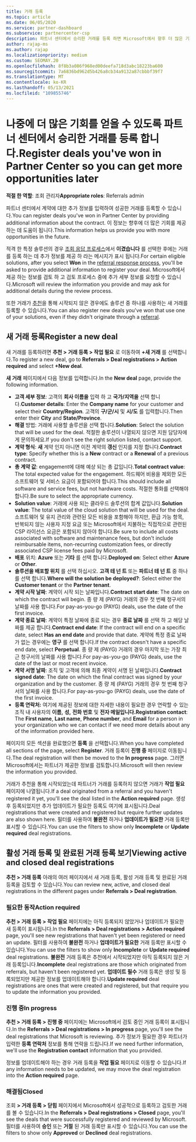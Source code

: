 ```yaml
---
title: 거래 등록
ms.topic: article
ms.date: 06/05/2020
ms.service: partner-dashboard
ms.subservice: partnercenter-csp
description: 파트너 센터에서 승리한 거래를 등록 하면 Microsoft에서 향후 더 많은 기회를 제공할 수 있습니다.
author: rajap-ms
ms.author: rajap
ms.localizationpriority: medium
ms.custom: SEOMAY.20
ms.openlocfilehash: 8f8b3a086f968ed00deefa718d3abc18223ba600
ms.sourcegitcommit: 7a6836bd962d5b426a8cb34a9132a87cbbbf39f7
ms.translationtype: MT
ms.contentlocale: ko-KR
ms.lasthandoff: 05/13/2021
ms.locfileid: "109855746"
---
```

# <a name="register-deals-youve-won-in-partner-center-so-you-can-get-more-opportunities-later"></a><span data-ttu-id="878ff-103">나중에 더 많은 기회를 얻을 수 있도록 파트너 센터에서 승리한 거래를 등록 합니다.</span><span class="sxs-lookup"><span data-stu-id="878ff-103">Register deals you've won in Partner Center so you can get more opportunities later</span></span>

<span data-ttu-id="878ff-104">**적절 한 역할**: 조회 관리자</span><span class="sxs-lookup"><span data-stu-id="878ff-104">**Appropriate roles**: Referrals admin</span></span>

<span data-ttu-id="878ff-105">파트너 센터에서 계약에 대한 추가 정보를 입력하여 성공한 거래를 등록할 수 있습니다.</span><span class="sxs-lookup"><span data-stu-id="878ff-105">You can register deals you've won in Partner Center by providing additional information about the contract.</span></span> <span data-ttu-id="878ff-106">이 정보는 향후에 더 많은 기회를 제공하는 데 도움이 됩니다.</span><span class="sxs-lookup"><span data-stu-id="878ff-106">This information helps us provide you with more opportunities in the future.</span></span>

<span data-ttu-id="878ff-107">적격 한 특정 솔루션의 경우 [조회 응답 프로세스](manage-leads.md)에서 **이겼습니다** 를 선택한 후에는 거래를 등록 하는 데 추가 정보를 제공 하 라는 메시지가 표시 됩니다.</span><span class="sxs-lookup"><span data-stu-id="878ff-107">For certain eligible solutions, after you select **Won** in the [referral response process](manage-leads.md), you'll be asked to provide additional information to register your deal.</span></span> <span data-ttu-id="878ff-108">Microsoft에서 제공 하는 정보를 검토 하 고 검토 프로세스 중에 추가 세부 정보를 요청할 수 있습니다.</span><span class="sxs-lookup"><span data-stu-id="878ff-108">Microsoft will review the information you provide and may ask for additional details during the review process.</span></span>

<span data-ttu-id="878ff-109">또한 거래가 [추천](referrals.md)을 통해 시작되지 않은 경우에도 솔루션 중 하나를 사용하는 새 거래를 등록할 수 있습니다.</span><span class="sxs-lookup"><span data-stu-id="878ff-109">You can also register new deals you've won that use one of your solutions, even if they didn't originate through a [referral](referrals.md).</span></span> 

## <a name="register-a-new-deal"></a><span data-ttu-id="878ff-110">새 거래 등록</span><span class="sxs-lookup"><span data-stu-id="878ff-110">Register a new deal</span></span>

<span data-ttu-id="878ff-111">새 거래를 등록하려면 **추천 > 거래 등록 > 작업 필요** 로 이동하여 **+새 거래** 를 선택합니다.</span><span class="sxs-lookup"><span data-stu-id="878ff-111">To register a new deal, go to **Referrals > Deal registrations > Action required** and select **+New deal**.</span></span>

<span data-ttu-id="878ff-112">**새 거래** 페이지에서 다음 정보를 입력합니다.</span><span class="sxs-lookup"><span data-stu-id="878ff-112">In the **New deal** page, provide the following information.</span></span>

- <span data-ttu-id="878ff-113">**고객 세부 정보**: 고객의 **회사 이름을** 입력 하 고 **국가/지역을** 선택 합니다.</span><span class="sxs-lookup"><span data-stu-id="878ff-113">**Customer details**: Enter the **Company name** for your customer and select their **Country/Region**.</span></span> <span data-ttu-id="878ff-114">고객의 **구/군/시** 및 **시/도** 를 입력합니다.</span><span class="sxs-lookup"><span data-stu-id="878ff-114">Then enter their **City** and **State/Province**.</span></span>
- <span data-ttu-id="878ff-115">**해결** 방법: 거래에 사용할 솔루션을 선택 합니다.</span><span class="sxs-lookup"><span data-stu-id="878ff-115">**Solution**: Select the solution that will be used for the deal.</span></span> <span data-ttu-id="878ff-116">적절한 솔루션이 나열되지 않으면 지원 담당자에게 문의하세요.</span><span class="sxs-lookup"><span data-stu-id="878ff-116">If you don't see the right solution listed, contact support.</span></span>
- <span data-ttu-id="878ff-117">**계약 형식**: **새** 계약 인지 아니면 이전 계약의 **갱신** 인지를 지정 합니다.</span><span class="sxs-lookup"><span data-stu-id="878ff-117">**Contract type**: Specify whether this is a **New** contract or a **Renewal** of a previous contract.</span></span>
- <span data-ttu-id="878ff-118">**총 계약 값**: engagement에 대해 예상 되는 총 값입니다.</span><span class="sxs-lookup"><span data-stu-id="878ff-118">**Total contract value**: The total expected value for the engagement.</span></span> <span data-ttu-id="878ff-119">하드웨어 비용을 제외한 모든 소프트웨어 및 서비스 요금이 포함되어야 합니다.</span><span class="sxs-lookup"><span data-stu-id="878ff-119">This should include all software and service fees, but not hardware costs.</span></span> <span data-ttu-id="878ff-120">적절한 통화를 선택해야 합니다.</span><span class="sxs-lookup"><span data-stu-id="878ff-120">Be sure to select the appropriate currency.</span></span>
- <span data-ttu-id="878ff-121">**Solution value**: 거래에 사용 되는 클라우드 솔루션의 합계 값입니다.</span><span class="sxs-lookup"><span data-stu-id="878ff-121">**Solution value**: The total value of the cloud solution that will be used for the deal.</span></span> <span data-ttu-id="878ff-122">소프트웨어 및 유지 관리와 관련된 모든 비용을 포함해야 하지만, 환급 가능 항목, 반복되지 않는 사용자 지정 요금 또는 Microsoft에서 지불하는 직접적으로 관련된 CSP 라이선스 요금은 포함되지 않아야 합니다.</span><span class="sxs-lookup"><span data-stu-id="878ff-122">Be sure to include all costs associated with software and maintenance fees, but don't include reimbursable items, non-recurring customization fees, or directly associated CSP license fees paid by Microsoft.</span></span>
- <span data-ttu-id="878ff-123">**배포** 위치: **Azure** 또는 **기타** 를 선택 합니다.</span><span class="sxs-lookup"><span data-stu-id="878ff-123">**Deployed on**: Select either **Azure** or **Other**.</span></span>
- <span data-ttu-id="878ff-124">**솔루션을 배포할 위치** 를 선택 하십시오. **고객 테 넌 트** 또는 **파트너 테 넌 트** 중 하나를 선택 합니다.</span><span class="sxs-lookup"><span data-stu-id="878ff-124">**Where will the solution be deployed?**: Select either the **Customer tenant** or the **Partner tenant**.</span></span>
- <span data-ttu-id="878ff-125">**계약 시작 날짜**: 계약이 시작 되는 날짜입니다.</span><span class="sxs-lookup"><span data-stu-id="878ff-125">**Contract start date**: The date on which the contract will begin.</span></span> <span data-ttu-id="878ff-126">종 량 제 (PAYG) 거래의 경우 첫 번째 청구서의 날짜를 사용 합니다.</span><span class="sxs-lookup"><span data-stu-id="878ff-126">For pay-as-you-go (PAYG) deals, use the date of the first invoice.</span></span>
- <span data-ttu-id="878ff-127">**계약 종료 날짜**: 계약이 특정 날짜에 종료 되는 경우 **종료 날짜** 를 선택 하 고 해당 날짜를 제공 합니다.</span><span class="sxs-lookup"><span data-stu-id="878ff-127">**Contract end date**: If the contract will end on a specific date, select **Has an end date** and provide that date.</span></span> <span data-ttu-id="878ff-128">계약에 특정 종료 날짜가 없는 경우에는 **영구** 를 선택 합니다.</span><span class="sxs-lookup"><span data-stu-id="878ff-128">If the contract doesn't have a specific end date, select **Perpetual**.</span></span> <span data-ttu-id="878ff-129">종 량 제 (PAYG) 거래의 경우 마지막 또는 가장 최근 청구서의 날짜를 사용 합니다.</span><span class="sxs-lookup"><span data-stu-id="878ff-129">For pay-as-you-go (PAYG) deals, use the date of the last or most recent invoice.</span></span>
- <span data-ttu-id="878ff-130">**계약 서명 날짜**: 조직 및 고객에 의해 최종 계약이 서명 된 날짜입니다.</span><span class="sxs-lookup"><span data-stu-id="878ff-130">**Contract signed date**: The date on which the final contract was signed by your organization and by the customer.</span></span> <span data-ttu-id="878ff-131">종 량 제 (PAYG) 거래의 경우 첫 번째 청구서의 날짜를 사용 합니다.</span><span class="sxs-lookup"><span data-stu-id="878ff-131">For pay-as-you-go (PAYG) deals, use the date of the first invoice.</span></span>
- <span data-ttu-id="878ff-132">**등록 연락처:** 여기에 제공된 정보에 대한 자세한 내용이 필요한 경우 연락할 수 있는 조직 내 사용자의 **이름,** **성,** **전화 번호** 및 **전자 메일입니다.**</span><span class="sxs-lookup"><span data-stu-id="878ff-132">**Registration contact**: The **First name**, **Last name**, **Phone number**, and **Email** for a person in your organization who we can contact if we need more details about any of the information provided here.</span></span>

<span data-ttu-id="878ff-133">페이지의 모든 섹션을 완료했으면 **등록** 을 선택합니다.</span><span class="sxs-lookup"><span data-stu-id="878ff-133">When you have completed all sections of the page, select **Register**.</span></span> <span data-ttu-id="878ff-134">거래 등록이 **진행 중** 페이지로 이동됩니다.</span><span class="sxs-lookup"><span data-stu-id="878ff-134">The deal registration will then be moved to the **In progress** page.</span></span> <span data-ttu-id="878ff-135">그러면 Microsoft에서는 파트너가 제공한 정보를 검토합니다.</span><span class="sxs-lookup"><span data-stu-id="878ff-135">Microsoft will then review the information you provided.</span></span>

<span data-ttu-id="878ff-136">거래가 추천을 통해 시작되었는데 파트너가 거래를 등록하지 않으면 거래가 **작업 필요** 페이지에 나열됩니다.</span><span class="sxs-lookup"><span data-stu-id="878ff-136">If a deal originated from a referral and you haven't registered it yet, you'll see the deal listed in the **Action required** page.</span></span> <span data-ttu-id="878ff-137">생성 후 등록되었지만 추가 업데이트가 필요한 등록도 여기에 표시됩니다.</span><span class="sxs-lookup"><span data-stu-id="878ff-137">Deal registrations that were created and registered but require further updates are also shown here.</span></span> <span data-ttu-id="878ff-138">필터를 사용하여 **불완전** 하거나 **업데이트가 필요한** 거래 등록만 표시할 수 있습니다.</span><span class="sxs-lookup"><span data-stu-id="878ff-138">You can use the filters to show only **Incomplete** or **Update required** deal registrations.</span></span>

## <a name="viewing-active-and-closed-deal-registrations"></a><span data-ttu-id="878ff-139">활성 거래 등록 및 완료된 거래 등록 보기</span><span class="sxs-lookup"><span data-stu-id="878ff-139">Viewing active and closed deal registrations</span></span>

<span data-ttu-id="878ff-140">**추천 > 거래 등록** 아래의 여러 페이지에서 새 거래 등록, 활성 거래 등록 및 완료된 거래 등록을 검토할 수 있습니다.</span><span class="sxs-lookup"><span data-stu-id="878ff-140">You can review new, active, and closed deal registrations in the different pages under **Referrals > Deal registration**.</span></span>

### <a name="action-required"></a><span data-ttu-id="878ff-141">필요한 동작</span><span class="sxs-lookup"><span data-stu-id="878ff-141">Action required</span></span>

<span data-ttu-id="878ff-142">**추천 > 거래 등록 > 작업 필요** 페이지에는 아직 등록되지 않았거나 업데이트가 필요한 새 등록이 표시됩니다.</span><span class="sxs-lookup"><span data-stu-id="878ff-142">In the **Referrals > Deal registrations > Action required** page, you'll see new registrations that haven't yet been registered or need an update.</span></span> <span data-ttu-id="878ff-143">필터를 사용하여 **불완전** 하거나 **업데이트가 필요한** 거래 등록만 표시할 수 있습니다.</span><span class="sxs-lookup"><span data-stu-id="878ff-143">You can use the filters to show only **Incomplete** or **Update required** deal registrations.</span></span> <span data-ttu-id="878ff-144">**불완전** 거래 등록은 추천에서 시작되었지만 아직 등록되지 않은 거래 등록입니다.</span><span class="sxs-lookup"><span data-stu-id="878ff-144">**Incomplete** deal registrations are those which originated from referrals, but haven't been registered yet.</span></span> <span data-ttu-id="878ff-145">**업데이트 필수** 거래 등록은 생성 및 등록되었지만 제공한 정보를 업데이트해야 합니다.</span><span class="sxs-lookup"><span data-stu-id="878ff-145">**Update required** deal registrations are ones that were created and registered, but that require you to update the information you provided.</span></span>

### <a name="in-progress"></a><span data-ttu-id="878ff-146">진행 중</span><span class="sxs-lookup"><span data-stu-id="878ff-146">In progress</span></span>

<span data-ttu-id="878ff-147">**추천 > 거래 등록 > 진행 중** 페이지에는 Microsoft에서 검토 중인 거래 등록이 표시됩니다.</span><span class="sxs-lookup"><span data-stu-id="878ff-147">In the **Referrals > Deal registrations > In progress** page, you'll see the deal registrations that Microsoft is reviewing.</span></span> <span data-ttu-id="878ff-148">추가 정보가 필요한 경우 파트너가 입력한 **등록 연락처** 정보를 통해 연락을 드립니다.</span><span class="sxs-lookup"><span data-stu-id="878ff-148">If we need further information, we'll use the **Registration contact** information that you provided.</span></span>

<span data-ttu-id="878ff-149">정보를 업데이트해야 하는 경우 거래 등록을 **작업 필요** 페이지로 이동할 수 있습니다.</span><span class="sxs-lookup"><span data-stu-id="878ff-149">If any information needs to be updated, we may move the deal registration into the **Action required** page.</span></span>

### <a name="closed"></a><span data-ttu-id="878ff-150">해결됨</span><span class="sxs-lookup"><span data-stu-id="878ff-150">Closed</span></span>

<span data-ttu-id="878ff-151">조회 **> 거래 등록 > 닫힘** 페이지에서 Microsoft에서 성공적으로 등록하고 검토한 거래를 볼 수 있습니다.</span><span class="sxs-lookup"><span data-stu-id="878ff-151">In the **Referrals > Deal registrations > Closed** page, you'll see the deals that were successfully registered and reviewed by Microsoft.</span></span> <span data-ttu-id="878ff-152">필터를 사용하여 **승인** 또는 **거절** 된 거래 등록만 표시할 수 있습니다.</span><span class="sxs-lookup"><span data-stu-id="878ff-152">You can use the filters to show only **Approved** or **Declined** deal registrations.</span></span>
